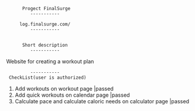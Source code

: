           Progect FinalSurge
             -----------
          
         log.finalsurge.com/
             -----------         
             
             
          Short description
             -----------
  
  
Website for creating a workout plan

             -----------
     CheckList(user is authorized)
1. Add workouts on workout page                                   |passed
2. Add quick workouts on calendar page                            |passed
3. Calculate pace and calculate caloric needs on calculator page  |passed       


